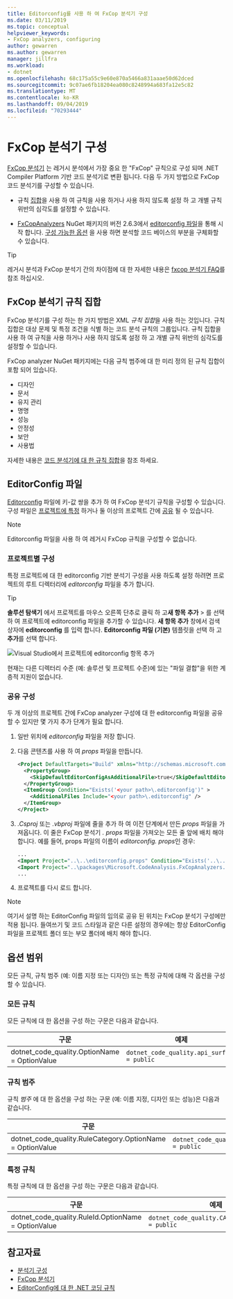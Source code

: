 ```yaml
---
title: Editorconfig를 사용 하 여 FxCop 분석기 구성
ms.date: 03/11/2019
ms.topic: conceptual
helpviewer_keywords:
- FxCop analyzers, configuring
author: gewarren
ms.author: gewarren
manager: jillfra
ms.workload:
- dotnet
ms.openlocfilehash: 68c175a55c9e60e870a5466a831aaae50d62dced
ms.sourcegitcommit: 9c07ae6fb18204ea080c8248994a683fa12e5c82
ms.translationtype: MT
ms.contentlocale: ko-KR
ms.lasthandoff: 09/04/2019
ms.locfileid: "70293444"
---
```

# <a name="configure-fxcop-analyzers"></a>FxCop 분석기 구성

[FxCop 분석기](install-fxcop-analyzers.md) 는 레거시 분석에서 가장 중요 한 "FxCop" 규칙으로 구성 되며 .NET Compiler Platform 기반 코드 분석기로 변환 됩니다. 다음 두 가지 방법으로 FxCop 코드 분석기를 구성할 수 있습니다.

- 규칙 [집합](#fxcop-analyzer-rule-sets)을 사용 하 여 규칙을 사용 하거나 사용 하지 않도록 설정 하 고 개별 규칙 위반의 심각도를 설정할 수 있습니다.

- [FxCopAnalyzers](https://www.nuget.org/packages/Microsoft.CodeAnalysis.FxCopAnalyzers) NuGet 패키지의 버전 2.6.3에서 [editorconfig 파일](#editorconfig-file)을 통해 시작 합니다. [구성 가능한 옵션](fxcop-analyzer-options.md) 을 사용 하면 분석할 코드 베이스의 부분을 구체화할 수 있습니다.

> [!TIP]
> 레거시 분석과 FxCop 분석기 간의 차이점에 대 한 자세한 내용은 [fxcop 분석기 FAQ](fxcop-analyzers-faq.md)를 참조 하십시오.

## <a name="fxcop-analyzer-rule-sets"></a>FxCop 분석기 규칙 집합

FxCop 분석기를 구성 하는 한 가지 방법은 XML *규칙 집합*을 사용 하는 것입니다. 규칙 집합은 대상 문제 및 특정 조건을 식별 하는 코드 분석 규칙의 그룹입니다. 규칙 집합을 사용 하 여 규칙을 사용 하거나 사용 하지 않도록 설정 하 고 개별 규칙 위반의 심각도를 설정할 수 있습니다.

FxCop analyzer NuGet 패키지에는 다음 규칙 범주에 대 한 미리 정의 된 규칙 집합이 포함 되어 있습니다.

- 디자인
- 문서
- 유지 관리
- 명명
- 성능
- 안정성
- 보안
- 사용법

자세한 내용은 [코드 분석기에 대 한 규칙 집합](analyzer-rule-sets.md)을 참조 하세요.

## <a name="editorconfig-file"></a>EditorConfig 파일

[Editorconfig](https://editorconfig.org) 파일에 키-값 쌍을 추가 하 여 FxCop 분석기 규칙을 구성할 수 있습니다. 구성 파일은 [프로젝트에 특정](#per-project-configuration) 하거나 둘 이상의 프로젝트 간에 [공유](#shared-configuration) 될 수 있습니다.

> [!NOTE]
> Editorconfig 파일을 사용 하 여 레거시 FxCop 규칙을 구성할 수 없습니다.

### <a name="per-project-configuration"></a>프로젝트별 구성

특정 프로젝트에 대 한 editorconfig 기반 분석기 구성을 사용 하도록 설정 하려면 프로젝트의 루트 디렉터리에 *editorconfig* 파일을 추가 합니다.

> [!TIP]
> **솔루션 탐색기** 에서 프로젝트를 마우스 오른쪽 단추로 클릭 하 고**새 항목** **추가** > 를 선택 하 여 프로젝트에 editorconfig 파일을 추가할 수 있습니다. **새 항목 추가** 창에서 검색 상자에 **editorconfig** 를 입력 합니다. **Editorconfig 파일 (기본)** 템플릿을 선택 하 고 **추가**를 선택 합니다.
>
> ![Visual Studio에서 프로젝트에 editorconfig 항목 추가](media/add-editorconfig-file.png)

현재는 다른 디렉터리 수준 (예: 솔루션 및 프로젝트 수준)에 있는 "파일 결합"을 위한 계층적 지원이 없습니다.

### <a name="shared-configuration"></a>공유 구성

두 개 이상의 프로젝트 간에 FxCop analyzer 구성에 대 한 editorconfig 파일을 공유할 수 있지만 몇 가지 추가 단계가 필요 합니다.

1. 일반 위치에 *editorconfig* 파일을 저장 합니다.

2. 다음 콘텐츠를 사용 하 여 *props* 파일을 만듭니다.

   ```xml
   <Project DefaultTargets="Build" xmlns="http://schemas.microsoft.com/developer/msbuild/2003">
     <PropertyGroup>
       <SkipDefaultEditorConfigAsAdditionalFile>true</SkipDefaultEditorConfigAsAdditionalFile>
     </PropertyGroup>
     <ItemGroup Condition="Exists('<your path>\.editorconfig')" >
       <AdditionalFiles Include="<your path>\.editorconfig" />
     </ItemGroup>
   </Project>
   ```

3. *.Csproj* 또는 *.vbproj* 파일에 줄을 추가 하 여 이전 단계에서 만든 *props* 파일을 가져옵니다. 이 줄은 FxCop 분석기 *. props* 파일을 가져오는 모든 줄 앞에 배치 해야 합니다. 예를 들어, props 파일의 이름이 *editorconfig. props*인 경우:

   ```xml
   ...
   <Import Project="..\..\editorconfig.props" Condition="Exists('..\..\editorconfig.props')" />
   <Import Project="..\packages\Microsoft.CodeAnalysis.FxCopAnalyzers.2.6.3\build\Microsoft.CodeAnalysis.FxCopAnalyzers.props" Condition="Exists('..\packages\Microsoft.CodeAnalysis.FxCopAnalyzers.2.6.3\build\Microsoft.CodeAnalysis.FxCopAnalyzers.props')" />
   ...
   ```

4. 프로젝트를 다시 로드 합니다.

> [!NOTE]
> 여기서 설명 하는 EditorConfig 파일의 임의로 공유 된 위치는 FxCop 분석기 구성에만 적용 됩니다. 들여쓰기 및 코드 스타일과 같은 다른 설정의 경우에는 항상 EditorConfig 파일을 프로젝트 폴더 또는 부모 폴더에 배치 해야 합니다.

## <a name="option-scopes"></a>옵션 범위

모든 규칙, 규칙 범주 (예: 이름 지정 또는 디자인) 또는 특정 규칙에 대해 각 옵션을 구성할 수 있습니다.

### <a name="all-rules"></a>모든 규칙

모든 규칙에 대 한 옵션을 구성 하는 구문은 다음과 같습니다.

|구문|예제|
|-|-|
| dotnet_code_quality.OptionName = OptionValue | `dotnet_code_quality.api_surface = public` |

### <a name="category-of-rules"></a>규칙 범주

규칙 *범주* 에 대 한 옵션을 구성 하는 구문 (예: 이름 지정, 디자인 또는 성능)은 다음과 같습니다.

|구문|예제|
|-|-|
| dotnet_code_quality.RuleCategory.OptionName = OptionValue | `dotnet_code_quality.Naming.api_surface = public` |

### <a name="specific-rule"></a>특정 규칙

특정 규칙에 대 한 옵션을 구성 하는 구문은 다음과 같습니다.

|구문|예제|
|-|-|
| dotnet_code_quality.RuleId.OptionName = OptionValue | `dotnet_code_quality.CA1040.api_surface = public` |

## <a name="see-also"></a>참고자료

- [분석기 구성](https://github.com/dotnet/roslyn-analyzers/blob/master/docs/Analyzer%20Configuration.md)
- [FxCop 분석기](install-fxcop-analyzers.md)
- [EditorConfig에 대 한 .NET 코딩 규칙](../ide/editorconfig-code-style-settings-reference.md)
